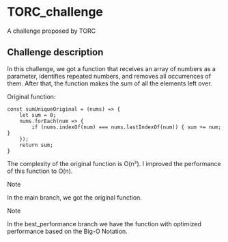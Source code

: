 
# TORC_challenge
A challenge proposed by TORC

## Challenge description
In this challenge, we got a function that receives an array of numbers as a parameter, identifies repeated numbers, and removes all occurrences of them. 
After that, the function makes the sum of all the elements left over.

Original function:
```
const sumUniqueOriginal = (nums) => {
    let sum = 0;
    nums.forEach(num => {
        if (nums.indexOf(num) === nums.lastIndexOf(num)) { sum += num; }
    });
    return sum;
}
```

The complexity of the original function is O(n²). I improved the performance of this function to O(n).


> [!NOTE]
> In the main branch, we got the original function.

> [!NOTE]
> In the best_performance branch we have the function with optimized performance based on the Big-O Notation.


